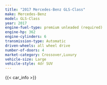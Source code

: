 ```yaml
---
title: "2017 Mercedes-Benz GLS-Class"
make: Mercedes-Benz
model: GLS-Class
year: 2017
engine-fuel-type: premium unleaded (required)
engine-hp: 362
engine-cylinders: 6
transmission-type: Automatic
driven-wheels: all wheel drive
number-of-doors: 4
market-category: Crossover,Luxury
vehicle-size: Large
vehicle-style: 4dr SUV
---
```


{{< car_info >}}

